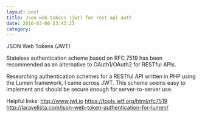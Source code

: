 ```yaml
---
layout: post
title: Json web tokens (jwt) for rest api auth
date: 2016-03-06 23:43:23
category: 
---
```


JSON Web Tokens (JWT)

Stateless authentication scheme based on RFC 7519 has been recommended as an alternative to OAuth1/OAuth2 for RESTful APIs.

Researching authentication schemes for a RESTful API written in PHP using the Lumen framework, I came across JWT.  This scheme seems easy to implement and should be secure enough for server-to-server use.



Helpful links:
http://www.jwt.io
https://tools.ietf.org/html/rfc7519
http://laravelista.com/json-web-token-authentication-for-lumen/
